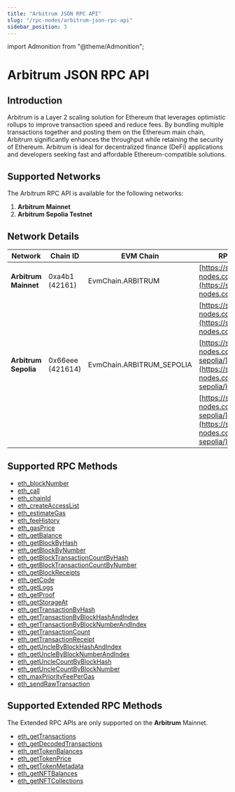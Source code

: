 ```yaml
---
title: "Arbitrum JSON RPC API"
slug: "/rpc-nodes/arbitrum-json-rpc-api"
sidebar_position: 3
---
```


import Admonition from "@theme/Admonition";

# Arbitrum JSON RPC API

## Introduction

Arbitrum is a Layer 2 scaling solution for Ethereum that leverages optimistic rollups to improve transaction speed and reduce fees. By bundling multiple transactions together and posting them on the Ethereum main chain, Arbitrum significantly enhances the throughput while retaining the security of Ethereum. Arbitrum is ideal for decentralized finance (DeFi) applications and developers seeking fast and affordable Ethereum-compatible solutions.

## Supported Networks

The Arbitrum RPC API is available for the following networks:

1. **Arbitrum Mainnet**
2. **Arbitrum Sepolia Testnet**

## Network Details

| Network              | Chain ID         | EVM Chain                 | RPC URLs                                                                                               |
| -------------------- | ---------------- | ------------------------- | ------------------------------------------------------------------------------------------------------ |
| **Arbitrum Mainnet** | 0xa4b1 (42161)   | EvmChain.ARBITRUM         | [https://site1.moralis-nodes.com/arbitrum/](https://site1.moralis-nodes.com/arbitrum/)                 |
|                      |                  |                           | [https://site2.moralis-nodes.com/arbitrum/](https://site2.moralis-nodes.com/arbitrum/)                 |
| **Arbitrum Sepolia** | 0x66eee (421614) | EvmChain.ARBITRUM_SEPOLIA | [https://site1.moralis-nodes.com/arbitrum-sepolia/](https://site1.moralis-nodes.com/arbitrum-sepolia/) |
|                      |                  |                           | [https://site2.moralis-nodes.com/arbitrum-sepolia/](https://site2.moralis-nodes.com/arbitrum-sepolia/) |

## Supported RPC Methods

<ul>
  <li>
    <a href="/rpc-nodes/reference/eth_blockNumber">eth_blockNumber</a>
  </li>
  <li>
    <a href="/rpc-nodes/reference/eth_call">eth_call</a>
  </li>
  <li>
    <a href="/rpc-nodes/reference/eth_chainId">eth_chainId</a>
  </li>
  <li>
    <a href="/rpc-nodes/reference/eth_createAccessList">eth_createAccessList</a>
  </li>
  <li>
    <a href="/rpc-nodes/reference/eth_estimateGas">eth_estimateGas</a>
  </li>
  <li>
    <a href="/rpc-nodes/reference/eth_feeHistory">eth_feeHistory</a>
  </li>
  <li>
    <a href="/rpc-nodes/reference/eth_gasPrice">eth_gasPrice</a>
  </li>
  <li>
    <a href="/rpc-nodes/reference/eth_getBalance">eth_getBalance</a>
  </li>
  <li>
    <a href="/rpc-nodes/reference/eth_getBlockByHash">eth_getBlockByHash</a>
  </li>
  <li>
    <a href="/rpc-nodes/reference/eth_getBlockByNumber">eth_getBlockByNumber</a>
  </li>
  <li>
    <a href="/rpc-nodes/reference/eth_getBlockTransactionCountByHash">eth_getBlockTransactionCountByHash</a>
  </li>
  <li>
    <a href="/rpc-nodes/reference/eth_getBlockTransactionCountByNumber">eth_getBlockTransactionCountByNumber</a>
  </li>
  <li>
    <a href="/rpc-nodes/reference/eth_getBlockReceipts">eth_getBlockReceipts</a>
  </li>
  <li>
    <a href="/rpc-nodes/reference/eth_getCode">eth_getCode</a>
  </li>
  <li>
    <a href="/rpc-nodes/reference/eth_getLogs">eth_getLogs</a>
  </li>
  <li>
    <a href="/rpc-nodes/reference/eth_getProof">eth_getProof</a>
  </li>
  <li>
    <a href="/rpc-nodes/reference/eth_getStorageAt">eth_getStorageAt</a>
  </li>
  <li>
    <a href="/rpc-nodes/reference/eth_getTransactionByHash">eth_getTransactionByHash</a>
  </li>
  <li>
    <a href="/rpc-nodes/reference/eth_getTransactionByBlockHashAndIndex">eth_getTransactionByBlockHashAndIndex</a>
  </li>
  <li>
    <a href="/rpc-nodes/reference/eth_getTransactionByBlockNumberAndIndex">eth_getTransactionByBlockNumberAndIndex</a>
  </li>
  <li>
    <a href="/rpc-nodes/reference/eth_getTransactionCount">eth_getTransactionCount</a>
  </li>
  <li>
    <a href="/rpc-nodes/reference/eth_getTransactionReceipt">eth_getTransactionReceipt</a>
  </li>
  <li>
    <a href="/rpc-nodes/reference/eth_getUncleByBlockHashAndIndex">eth_getUncleByBlockHashAndIndex</a>
  </li>
  <li>
    <a href="/rpc-nodes/reference/eth_getUncleByBlockNumberAndIndex">eth_getUncleByBlockNumberAndIndex</a>
  </li>
  <li>
    <a href="/rpc-nodes/reference/eth_getUncleCountByBlockHash">eth_getUncleCountByBlockHash</a>
  </li>
  <li>
    <a href="/rpc-nodes/reference/eth_getUncleCountByBlockNumber">eth_getUncleCountByBlockNumber</a>
  </li>
  <li>
    <a href="/rpc-nodes/reference/eth_maxPriorityFeePerGas">eth_maxPriorityFeePerGas</a>
  </li>
  <li>
    <a href="/rpc-nodes/reference/eth_sendRawTransaction">eth_sendRawTransaction</a>
  </li>
</ul>

## Supported Extended RPC Methods

<Admonition type="note" title="Network Support Notice">
  <p>
    The Extended RPC APIs are only supported on the <b>Arbitrum</b> Mainnet.
  </p>
</Admonition>

<ul>
  <li>
    <a href="/rpc-nodes/reference/extended-rpc/eth_getTransactions">eth_getTransactions</a>
  </li>
  <li>
    <a href="/rpc-nodes/reference/extended-rpc/eth_getDecodedTransactions">eth_getDecodedTransactions</a>
  </li>
  <li>
    <a href="/rpc-nodes/reference/extended-rpc/eth_getTokenBalances">eth_getTokenBalances</a>
  </li>
  <li>
    <a href="/rpc-nodes/reference/extended-rpc/eth_getTokenPrice">eth_getTokenPrice</a>
  </li>
  <li>
    <a href="/rpc-nodes/reference/extended-rpc/eth_getTokenMetadata">eth_getTokenMetadata</a>
  </li>
  <li>
    <a href="/rpc-nodes/reference/extended-rpc/eth_getNFTBalances">eth_getNFTBalances</a>
  </li>
  <li>
    <a href="/rpc-nodes/reference/extended-rpc/eth_getNFTCollections">eth_getNFTCollections</a>
  </li>
</ul>
